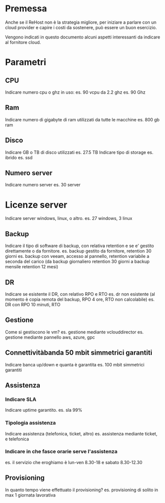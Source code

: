 # Premessa
Anche se il ReHost non è la strategia migliore, per iniziare a parlare con un cloud provider e capire i 
costi da sostenere, può essere un buon esercizio.

Vengono indicati in questo documento alcuni aspetti interessanti da indicare al fornitore cloud.

# Parametri

## CPU
Indicare numero cpu o ghz in uso:
es. 90 vcpu da 2.2 ghz
es. 90 Ghz

## Ram
Indicare numero di gigabyte di ram utilizzati da tutte le macchine
es. 800 gb ram

## Disco
Indicare GB o TB di disco utilizzati
es. 27.5 TB
Indicare tipo di storage
es. ibrido
es. ssd

## Numero server
Indicare numero server
es. 30 server

# Licenze server
Indicare server windows, linux, o altro.
es. 27 windows, 3 linux

## Backup
Indicare il tipo di software di backup, con relativa retention e se e' gestito direttamente o da fornitore.
es. backup gestito da fornitore, retention 30 giorni
es. backup con veeam, accesso al pannello, retention variabile a seconda del carico (da backup giornaliero 
retention 30 giorni a backup mensile retention 12 mesi)

## DR
Indicare se esistente il DR, con relativo RPO e RTO
es. dr non esistente (al momento è copia remota del backup, RPO 4 ore, RTO non calcolabile)
es. DR con RPO 10 minuti, RTO 

## Gestione
Come si gestiscono le vm?
es. gestione mediante vclouddirector
es. gestione mediante pannello aws, azure, gpc

## Connettivitàbanda 50 mbit simmetrici garantiti
Indicare banca up/down e quanta è garantita
es. 100 mbit simmetrici garantiti

## Assistenza

### Indicare SLA
Indicare uptime garantito. 
es. sla 99%

### Tipologia assistenza
Indicare assistenza (telefonica, ticket, altro)
es. assistenza mediante ticket, e telefonica

### Indicare in che fasce orarie serve l'assistenza
es. il servizio che eroghiamo è lun-ven 8.30-18 e sabato 8.30-12.30

## Provisioning
In quanto tempo viene effettuato il provisioning?
es. provisioning di solito in max 1 giornata lavorativa
